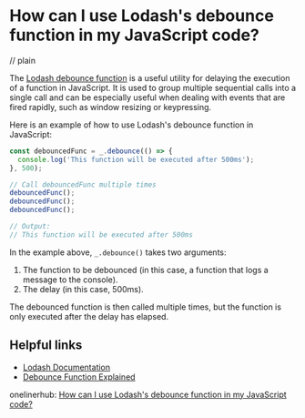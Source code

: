 # How can I use Lodash's debounce function in my JavaScript code?
// plain

The [Lodash debounce function](https://lodash.com/docs/4.17.15#debounce) is a useful utility for delaying the execution of a function in JavaScript. It is used to group multiple sequential calls into a single call and can be especially useful when dealing with events that are fired rapidly, such as window resizing or keypressing.

Here is an example of how to use Lodash's debounce function in JavaScript:

```javascript
const debouncedFunc = _.debounce(() => {
  console.log('This function will be executed after 500ms');
}, 500);

// Call debouncedFunc multiple times
debouncedFunc();
debouncedFunc();
debouncedFunc();

// Output:
// This function will be executed after 500ms
```

In the example above, `_.debounce()` takes two arguments:

1. The function to be debounced (in this case, a function that logs a message to the console).
2. The delay (in this case, 500ms).

The debounced function is then called multiple times, but the function is only executed after the delay has elapsed.

## Helpful links

- [Lodash Documentation](https://lodash.com/docs/4.17.15#debounce)
- [Debounce Function Explained](https://javascript.info/debounce)

onelinerhub: [How can I use Lodash's debounce function in my JavaScript code?](https://onelinerhub.com/javascript-lodash/how-can-i-use-lodash-s-debounce-function-in-my-javascript-code)
